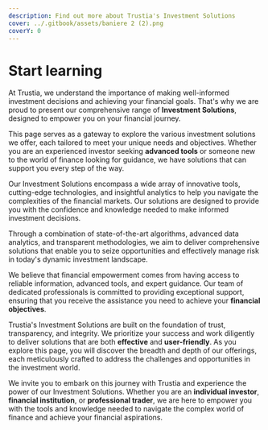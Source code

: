 ```yaml
---
description: Find out more about Trustia's Investment Solutions
cover: ../.gitbook/assets/baniere 2 (2).png
coverY: 0
---
```


# Start learning

At Trustia, we understand the importance of making well-informed investment decisions and achieving your financial goals. That's why we are proud to present our comprehensive range of **Investment Solutions**, designed to empower you on your financial journey.

This page serves as a gateway to explore the various investment solutions we offer, each tailored to meet your unique needs and objectives. Whether you are an experienced investor seeking **advanced tools** or someone new to the world of finance looking for guidance, we have solutions that can support you every step of the way.

Our Investment Solutions encompass a wide array of innovative tools, cutting-edge technologies, and insightful analytics to help you navigate the complexities of the financial markets. Our solutions are designed to provide you with the confidence and knowledge needed to make informed investment decisions.

Through a combination of state-of-the-art algorithms, advanced data analytics, and transparent methodologies, we aim to deliver comprehensive solutions that enable you to seize opportunities and effectively manage risk in today's dynamic investment landscape.

We believe that financial empowerment comes from having access to reliable information, advanced tools, and expert guidance. Our team of dedicated professionals is committed to providing exceptional support, ensuring that you receive the assistance you need to achieve your **financial objectives**.

Trustia's Investment Solutions are built on the foundation of trust, transparency, and integrity. We prioritize your success and work diligently to deliver solutions that are both **effective** and **user-friendly**. As you explore this page, you will discover the breadth and depth of our offerings, each meticulously crafted to address the challenges and opportunities in the investment world.

We invite you to embark on this journey with Trustia and experience the power of our Investment Solutions. Whether you are an **individual investor**, **financial institution**, or **professional trader**, we are here to empower you with the tools and knowledge needed to navigate the complex world of finance and achieve your financial aspirations.
